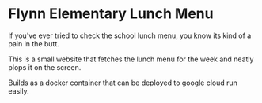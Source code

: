 # Flynn Elementary Lunch Menu

If you've ever tried to check the school lunch menu, you know its kind of a pain in the butt.

This is a small website that fetches the lunch menu for the week and neatly plops it on the screen.

Builds as a docker container that can be deployed to google cloud run easily.



